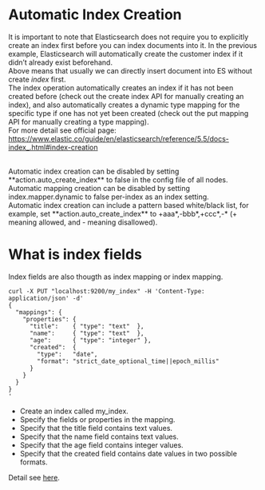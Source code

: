 # Automatic Index Creation
It is important to note that Elasticsearch does not require you to explicitly create an index first before you can index documents into it. In the previous example, Elasticsearch will automatically create the customer index if it didn’t already exist beforehand.
<br>
Above means that usually we can directly insert document into ES without create _index_ first.
<br>
The index operation automatically creates an index if it has not been created before (check out the create index API for manually creating an index), and also automatically creates a dynamic type mapping for the specific type if one has not yet been created (check out the put mapping API for manually creating a type mapping).
<br>
For more detail see official page: https://www.elastic.co/guide/en/elasticsearch/reference/5.5/docs-index_.html#index-creation

<br>
Automatic index creation can be disabled by setting **action.auto_create_index** to false in the config file of all nodes. Automatic mapping creation can be disabled by setting index.mapper.dynamic to false per-index as an index setting.
<br>
Automatic index creation can include a pattern based white/black list, for example, set **action.auto_create_index** to +aaa*,-bbb*,+ccc*,-* (+ meaning allowed, and - meaning disallowed).

# What is index fields
Index fields are also thougth as index mapping or index mapping.

```
curl -X PUT "localhost:9200/my_index" -H 'Content-Type: application/json' -d'
{
  "mappings": {
    "properties": {
      "title":    { "type": "text"  },
      "name":     { "type": "text"  },
      "age":      { "type": "integer" },
      "created":  {
        "type":   "date",
        "format": "strict_date_optional_time||epoch_millis"
      }
    }
  }
}
'

```

* Create an index called my_index.
* Specify the fields or properties in the mapping.
* Specify that the title field contains text values.
* Specify that the name field contains text values.
* Specify that the age field contains integer values.
* Specify that the created field contains date values in two possible formats.

Detail see [here](https://www.elastic.co/guide/en/elasticsearch/reference/current/mapping.html).


